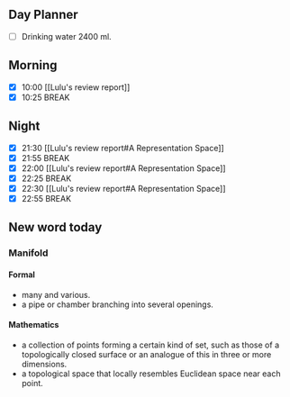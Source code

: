 ## Day Planner
- [ ] Drinking water 2400 ml.
## Morning
- [x] 10:00 [[Lulu's review report]]
- [x] 10:25 BREAK
## Night
- [x] 21:30 [[Lulu's review report#A Representation Space]]
- [x] 21:55 BREAK
- [x] 22:00 [[Lulu's review report#A Representation Space]]
- [x] 22:25 BREAK
- [x] 22:30 [[Lulu's review report#A Representation Space]]
- [x] 22:55 BREAK
## New word today
### Manifold
#### Formal
- many and various.
- a pipe or chamber branching into several openings.
#### Mathematics
- a collection of points forming a certain kind of set, such as those of a topologically closed surface or an analogue of this in three or more dimensions.
- a topological space that locally resembles Euclidean space near each point.